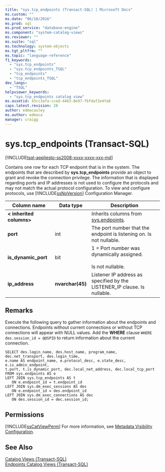 ```yaml
---
title: "sys.tcp_endpoints (Transact-SQL) | Microsoft Docs"
ms.custom: ""
ms.date: "06/10/2016"
ms.prod: sql
ms.prod_service: "database-engine"
ms.component: "system-catalog-views"
ms.reviewer: ""
ms.suite: "sql"
ms.technology: system-objects
ms.tgt_pltfrm: ""
ms.topic: "language-reference"
f1_keywords: 
  - "sys.tcp_endpoints"
  - "sys.tcp_endpoints_TSQL"
  - "tcp_endpoints"
  - "tcp_endpoints_TSQL"
dev_langs: 
  - "TSQL"
helpviewer_keywords: 
  - "sys.tcp_endpoints catalog view"
ms.assetid: 43cc3afa-cced-4463-8e97-fbfdaf2e4fa8
caps.latest.revision: 28
author: edmacauley
ms.author: edmaca
manager: craigg
---
```

# sys.tcp_endpoints (Transact-SQL)
[!INCLUDE[tsql-appliesto-ss2008-xxxx-xxxx-xxx-md](../../includes/tsql-appliesto-ss2008-xxxx-xxxx-xxx-md.md)]

  Contains one row for each TCP endpoint that is in the system. The endpoints that are described by **sys.tcp_endpoints** provide an object to grant and revoke the connection privilege. The information that is displayed regarding ports and IP addresses is not used to configure the protocols and may not match the actual protocol configuration. To view and configure protocols, use [!INCLUDE[ssNoVersion](../../includes/ssnoversion-md.md)] Configuration Manager.  
  
  
|Column name|Data type|Description|  
|-----------------|---------------|-----------------|  
|**< inherited columns>**||Inherits columns from [sys.endpoints](../../relational-databases/system-catalog-views/sys-endpoints-transact-sql.md).|  
|**port**|int|The port number that the endpoint is listening on. Is not nullable.|  
|**is_dynamic_port**|bit|1 = Port number was dynamically assigned.<br /><br /> Is not nullable.|  
|**ip_address**|**nvarchar(45)**|Listener IP address as specified by the LISTENER_IP clause. Is nullable.|  
  
## Remarks  
 Execute the following query to gather information about the endpoints and connections. Endpoints without current connections or without TCP connections will appear with NULL values. Add the **WHERE** clause `WHERE des.session_id = @@SPID` to return information about the current connection.  
  
```  
SELECT des.login_name, des.host_name, program_name,  dec.net_transport, des.login_time,   
e.name AS endpoint_name, e.protocol_desc, e.state_desc, e.is_admin_endpoint,   
t.port, t.is_dynamic_port, dec.local_net_address, dec.local_tcp_port   
FROM sys.endpoints AS e  
LEFT JOIN sys.tcp_endpoints AS t  
   ON e.endpoint_id = t.endpoint_id  
LEFT JOIN sys.dm_exec_sessions AS des  
   ON e.endpoint_id = des.endpoint_id  
LEFT JOIN sys.dm_exec_connections AS dec  
   ON des.session_id = dec.session_id;  
```  
  
## Permissions  
 [!INCLUDE[ssCatViewPerm](../../includes/sscatviewperm-md.md)] For more information, see [Metadata Visibility Configuration](../../relational-databases/security/metadata-visibility-configuration.md).  
  
## See Also  
 [Catalog Views &#40;Transact-SQL&#41;](../../relational-databases/system-catalog-views/catalog-views-transact-sql.md)   
 [Endpoints Catalog Views &#40;Transact-SQL&#41;](../../relational-databases/system-catalog-views/endpoints-catalog-views-transact-sql.md)  
  
  
